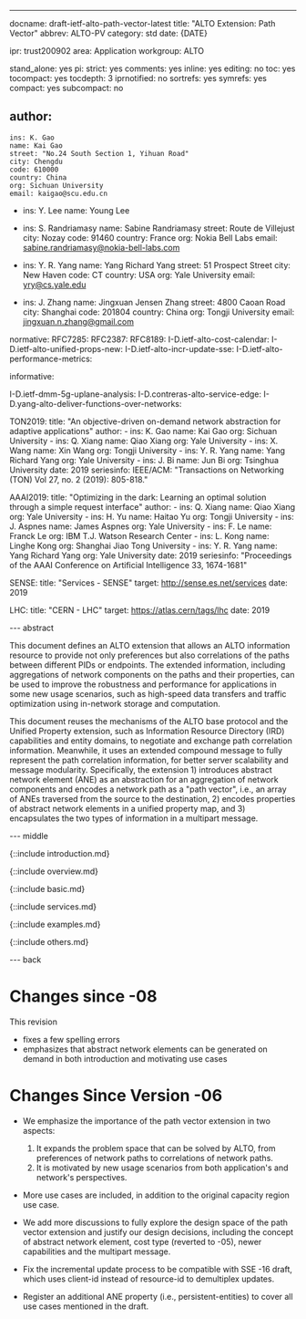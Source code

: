 ---
docname: draft-ietf-alto-path-vector-latest
title: "ALTO Extension: Path Vector"
abbrev: ALTO-PV
category: std
date: {DATE}

ipr: trust200902
area: Application
workgroup: ALTO

stand_alone: yes
pi:
  strict: yes
  comments: yes
  inline: yes
  editing: no
  toc: yes
  tocompact: yes
  tocdepth: 3
  iprnotified: no
  sortrefs: yes
  symrefs: yes
  compact: yes
  subcompact: no

author:
  -
    ins: K. Gao
    name: Kai Gao
    street: "No.24 South Section 1, Yihuan Road"
    city: Chengdu
    code: 610000
    country: China
    org: Sichuan University
    email: kaigao@scu.edu.cn
  -
    ins: Y. Lee
    name: Young Lee

  -
    ins: S. Randriamasy
    name: Sabine Randriamasy
    street: Route de Villejust
    city: Nozay
    code: 91460
    country: France
    org: Nokia Bell Labs
    email: sabine.randriamasy@nokia-bell-labs.com

  -
    ins:  Y. R. Yang
    name: Yang Richard Yang
    street: 51 Prospect Street
    city: New Haven
    code: CT
    country: USA
    org: Yale University
    email: yry@cs.yale.edu

  -
    ins: J. Zhang
    name: Jingxuan Jensen Zhang
    street: 4800 Caoan Road
    city: Shanghai
    code: 201804
    country: China
    org: Tongji University
    email: jingxuan.n.zhang@gmail.com

normative:
  RFC7285:
  RFC2387:
  RFC8189:
  I-D.ietf-alto-cost-calendar:
  I-D.ietf-alto-unified-props-new:
  I-D.ietf-alto-incr-update-sse:
  I-D.ietf-alto-performance-metrics:

informative:

  I-D.ietf-dmm-5g-uplane-analysis:
  I-D.contreras-alto-service-edge:
  I-D.yang-alto-deliver-functions-over-networks:

  TON2019:
    title: "An objective-driven on-demand network abstraction for adaptive applications"
    author:
      -
        ins: K. Gao
        name: Kai Gao
        org: Sichuan University
      -
        ins: Q. Xiang
        name: Qiao Xiang
        org: Yale University
      -
        ins: X. Wang
        name: Xin Wang
        org: Tongji University
      -
        ins: Y. R. Yang
        name: Yang Richard Yang
        org: Yale University
      -
        ins: J. Bi
        name: Jun Bi
        org: Tsinghua University
    date: 2019
    seriesinfo:
      IEEE/ACM: "Transactions on Networking (TON) Vol 27, no. 2 (2019): 805-818."

  AAAI2019:
    title: "Optimizing in the dark: Learning an optimal solution through a simple request interface"
    author:
      -
        ins: Q. Xiang
        name: Qiao Xiang
        org: Yale University
      -
        ins: H. Yu
        name: Haitao Yu
        org: Tongji University
      -
        ins: J. Aspnes
        name: James Aspnes
        org: Yale University
      -
        ins: F. Le
        name: Franck Le
        org: IBM T.J. Watson Research Center
      -
        ins: L. Kong
        name: Linghe Kong
        org: Shanghai Jiao Tong University
      -
        ins: Y. R. Yang
        name: Yang Richard Yang
        org: Yale University
    date: 2019
    seriesinfo: "Proceedings of the AAAI Conference on Artificial Intelligence 33, 1674-1681"

  SENSE:
    title: "Services - SENSE"
    target: http://sense.es.net/services
    date: 2019

  LHC:
    title: "CERN - LHC"
    target: https://atlas.cern/tags/lhc
    date: 2019

--- abstract

This document defines an ALTO extension that allows an ALTO information resource
to provide not only preferences but also correlations of the paths between
different PIDs or endpoints. The extended information, including aggregations of
network components on the paths and their properties, can be used to improve the
robustness and performance for applications in some new usage scenarios, such as
high-speed data transfers and traffic optimization using in-network storage and
computation.

This document reuses the mechanisms of the ALTO base protocol and the Unified
Property extension, such as Information Resource Directory (IRD) capabilities
and entity domains, to negotiate and exchange path correlation information.
Meanwhile, it uses an extended compound message to fully represent the path
correlation information, for better server scalability and message modularity.
Specifically, the extension 1) introduces abstract network element (ANE) as an
abstraction for an aggregation of network components and encodes a network path
as a "path vector", i.e., an array of ANEs traversed from the source to the
destination, 2) encodes properties of abstract network elements in a unified
property map, and 3) encapsulates the two types of information in a multipart
message.

--- middle

{::include introduction.md}

{::include overview.md}

{::include basic.md}

{::include services.md}

{::include examples.md}

{::include others.md}

--- back

# Changes since -08

This revision

- fixes a few spelling errors
- emphasizes that abstract network elements can be generated on demand in both
  introduction and motivating use cases

# Changes Since Version -06 #

- We emphasize the importance of the path vector extension in two aspects:

  1. It expands the problem space that can be solved by ALTO, from preferences
     of network paths to correlations of network paths.
  2. It is motivated by new usage scenarios from both application's and
     network's perspectives.

- More use cases are included, in addition to the original capacity region use
  case.

- We add more discussions to fully explore the design space of the path vector
  extension and justify our design decisions, including the concept of abstract
  network element, cost type (reverted to -05), newer capabilities and the
  multipart message.

- Fix the incremental update process to be compatible with SSE -16 draft, which
  uses client-id instead of resource-id to demultiplex updates.

- Register an additional ANE property (i.e., persistent-entities) to cover all
  use cases mentioned in the draft.
